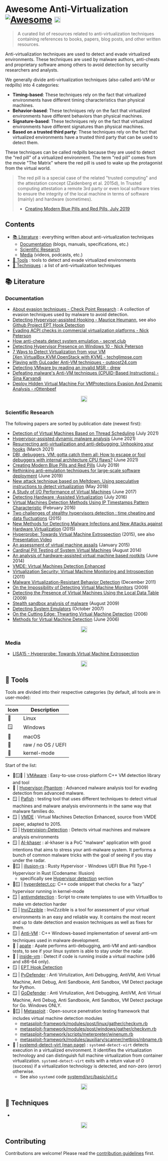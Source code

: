 # Awesome Anti-Virtualization [![Awesome](https://awesome.re/badge.svg)](https://awesome.re) <a href="https://x.com/intent/post?text=Awesome Anti Virtualization - A curated list of awesome resources related to anti virtualization techniques.%0D%0Ahttps://github.com/standard3/awesome-anti-virtualization%0D%0A&hashtags=awesomelists%2Cantivm%2Cantivmdetection%2Cantivirtualization%2Ccybersecurity%2Cinfosec"><img src="https://img.shields.io/badge/Tweet--lightgrey?logo=x&style=social" alt="Tweet" height="20"/></a>

> A curated list of resources related to anti-virtualization techniques containing references to books, papers, blog posts, and other written resources.

Anti-virtualization techniques are used to detect and evade virtualized environments. These techniques are used by malware authors, anti-cheats and proprietary software among others to avoid detection by security researchers and analysts.

We generally divide anti-virtualization techniques (also called anti-VM or redpills) into 4 categories:

- **Timing-based**: These techniques rely on the fact that virtualized environments have different timing characteristics than physical machines.
- **Behavior-based**: These techniques rely on the fact that virtualized environments have different behaviors than physical machines.
- **Signature-based**: These techniques rely on the fact that virtualized environments have different signatures than physical machines.
- **Based on a trusted third party**: These techniques rely on the fact that virtualized environments have a trusted third party that can be used to detect them.

These techniques can be called redpills because they are used to detect the "red pill" of a virtualized environment. The term "red pill" comes from the movie "The Matrix" where the red pill is used to wake up the protagonist from the virtual world.

> The red pill is a special case of the related "trusted computing" and the attestation concept (Zaidenberg et al. 2015d), In Trusted computing attestation a remote 3rd party or even local software tries to ensure the integrity of the local machine in terms of software (mainly) and hardware (sometimes).
>
> - [Creating Modern Blue Pills and Red Pills, July 2019](https://www.researchgate.net/publication/334988761_Creating_Modern_Blue_Pills_and_Red_Pills)

## Contents

- [:books: Literature](#books-literature) : everything written about anti-virtualization techniques
  - [Documentation](#documentation) (blogs, manuals, specifications, etc.)
  - [Scientific Research](#scientific-research)
  - [Media](#media) (videos, podcasts, etc.)
- [:wrench: Tools](#wrench-tools) : tools to detect and evade virtualized environments
- [:jigsaw: Techniques](#jigsaw-techniques) : a list of anti-virtualization techniques

## :books: Literature

### Documentation

- [About evasion techniques - Check Point Research](https://evasions.checkpoint.com/about/) : A collection of evasion techniques used by malware to avoid detection.
- [Detecting Hypervisor-assisted Hooking - Maurice Heumann](https://momo5502.com/posts/2022-05-02-detecting-hypervisor-assisted-hooking/), see also [Github Project EPT Hook Detection](https://github.com/momo5502/ept-hook-detection/tree/main)
- [Evading ACPI checks in commercial virtualization platforms - Nick Peterson](https://revers.engineering/evading-trivial-acpi-checks/)
- [How anti-cheats detect system emulation - secret.club](https://secret.club/2020/04/13/how-anti-cheats-detect-system-emulation.html)
- [Detecting Hypervisor Presence on Windows 10 - Nick Peterson](https://revers.engineering/detecting-hypervisor-presence-on-windows-10/)
- [7 Ways to Detect Virtualization from your VM \[Xen,VirtualBox,KVM,OpenStack with KVM\] - techglimpse.com](https://techglimpse.com/xen-kvm-virtualbox-vm-detection-command/)
- [Playing with GuLoader Anti-VM techniques - outpost24.com](https://outpost24.com/blog/playing-with-guloader-anti-vm-techniques-malware/)
- [Detecting VMware by reading an invalid MSR - drew](https://howtohypervise.blogspot.com/2018/09/detecting-vmware-by-reading-invalid-msr.html)
- [Defeating malware's Anti-VM techniques (CPUID-Based Instructions) - Sina Karvandi](https://rayanfam.com/topics/defeating-malware-anti-vm-techniques-cpuid-based-instructions/)
- [Deploy Hidden Virtual Machine For VMProtections Evasion And Dynamic Analysis - r0ttenbeef](https://r0ttenbeef.github.io/Deploy-Hidden-Virtual-Machine-For-VMProtections-Evasion-And-Dynamic-Analysis/)

<p align="center"><a href="#contents"><img src="https://img.shields.io/badge/Back%20to%20top--lightgrey?style=social" alt="Back to top" height="20"/></a></p>

### Scientific Research

The following papers are sorted by publication date (newest first):

- [Detection of Virtual Machines Based on Thread Scheduling](https://github.com/kernelwernel/VMAware/blob/d7fa59e1fa7e7a155c24c374a73a51889562e840/papers/Detection%20of%20Virtual%20Machines%20Based%20on%20Thread%20Scheduling.pdf) (July 2021)
- [Hypervisor-assisted dynamic malware analysis](https://cybersecurity.springeropen.com/articles/10.1186/s42400-021-00083-9#Sec11) (June 2021)
- [Resurrecting anti-virtualization and anti-debugging: Unhooking your hooks](http://eprints.bournemouth.ac.uk/34823/1/Anti_forensics.pdf) (March 2021)
- [DBI, debuggers, VM: gotta catch them all: How to escape or fool debuggers with internal architecture CPU flaws?](https://www.researchgate.net/publication/349062549_DBI_debuggers_VM_gotta_catch_them_all_How_to_escape_or_fool_debuggers_with_internal_architecture_CPU_flaws) (June 2021)
- [Creating Modern Blue Pills and Red Pills](https://www.researchgate.net/publication/334988761_Creating_Modern_Blue_Pills_and_Red_Pills) (July 2019)
- [Rethinking anti-emulation techniques for large-scale software deployment](https://daehee87.github.io/data/qemu.pdf) (June 2019)
- [New attack technique based on Meltdown. Using speculative instructions to detect virtualization](https://sudonull.com/post/58475-New-attack-technique-based-on-Meltdown-Using-speculative-instructions-for-detecting-virtualization-B) (May 2018)
- [A Study of I/O Performance of Virtual Machines](https://ieeexplore.ieee.org/stamp/stamp.jsp?tp=&arnumber=8429117) (June 2017)
- [Detecting Hardware -Assisted Virtualization](https://christian-rossow.de/publications/detectvt-dimva2016.pdf) (July 2016)
- [Virtual Machines Detection Methods Using IP Timestamps Pattern Characteristic](https://www.researchgate.net/publication/297726086_Virtual_Machines_Detection_Methods_Using_IP_Timestamps_Pattern_Characteristic) (February 2016)
- [Two challenges of stealthy hypervisors detection : time cheating and data fluctuations](https://arxiv.org/pdf/1506.04131) (2015)
- [New Methods for Detecting Malware Infections and New Attacks against Hardware Virtualization](https://repozitorium.omikk.bme.hu/items/4c76e047-9d2e-4196-a6c5-e7837c350bc6) (2015)
- [Hyperprobe: Towards Virtual Machine Extrospection](https://www.usenix.org/system/files/conference/lisa15/lisa15-paper-xiao.pdf) (2015), see also [Presentation Video](https://www.usenix.org/conference/lisa15/conference-program/presentation/xiao)
- [An assessment of virtual machine assails](https://www.ijates.com/images/short_pdf/1421766783_P315-320.pdf) (January 2015)
- [Cardinal Pill Testing of System Virtual Machines](https://www.usenix.org/conference/usenixsecurity14/technical-sessions/presentation/shi) (August 2014)
- [An analysis of hardware-assisted virtual machine based rootkits](https://calhoun.nps.edu/server/api/core/bitstreams/9b32dd11-5ad8-4e1b-b085-f7fe27b13fc7/content) (June 2014)
- [VMDE: Virtual Machines Detection Enhanced](https://www.heise.de/downloads/18/1/1/8/3/5/5/9/vmde.pdf)
- [Virtualization Security: Virtual Machine Monitoring and Introspection](https://cdn.ttgtmedia.com/rms/pdf/RHUL_Tsifountidis_Final.pdf) (2011)
- [Malware Virtualization-Resistant Behavior Detection](https://ieeexplore.ieee.org/document/6121379) (December 2011)
- [On the Impossibility of Detecting Virtual Machine Monitors](https://link.springer.com/content/pdf/10.1007/978-3-642-01244-0_13.pdf) (2009)
- [Detecting the Presence of Virtual Machines Using the Local Data Table](https://www.ccoderun.ca/programming/2009-12-30_Virtualization/www.offensivecomputing.net_vm.pdf) (2009)
- [Stealth sandbox analysis of malware](https://repository.bilkent.edu.tr/server/api/core/bitstreams/b40cd415-b27e-4f79-acfd-f8b06d99d439/content) (August 2009)
- [Detecting System Emulators](https://link.springer.com/chapter/10.1007/978-3-540-75496-1_1) (October 2007)
- [On the Cutting Edge: Thwarting Virtual Machine Detection](https://handlers.sans.org/tliston/ThwartingVMDetection_Liston_Skoudis.pdf) (2006)
- [Methods for Virtual Machine Detection](http://charette.no-ip.com:81/programming/2009-12-30_Virtualization/www.s21sec.com_vmware-eng.pdf) (June 2006)

<p align="center"><a href="#contents"><img src="https://img.shields.io/badge/Back%20to%20top--lightgrey?style=social" alt="Back to top" height="20"/></a></p>

### Media

- [LISA15 - Hyperprobe: Towards Virtual Machine Extrospection](https://www.youtube.com/watch?v=dmSQ1R5WCJs)

<p align="center"><a href="#contents"><img src="https://img.shields.io/badge/Back%20to%20top--lightgrey?style=social" alt="Back to top" height="20"/></a></p>

## :wrench: Tools

Tools are divided into their respective categories (by default, all tools are in user-mode):

| Icon | Description |
| --- | --- |
| 🐧 | Linux |
| 🪟 | Windows |
| 🍏 | macOS |
| 💽 | raw / no OS / UEFI |
| 🚀 | kernel-mode |

Start of the list:

- 🐧🪟🍏 | [VMAware](https://github.com/kernelwernel/VMAware) : Easy-to-use cross-platform C++ VM detection library and tool
- 🐧 | [Hypervisor-Phantom](https://github.com/Scrut1ny/Hypervisor-Phantom) : Advanced malware analysis tool for evading detection from advanced malware.
- 🪟 | [Pafish](https://github.com/a0rtega/pafish) : testing tool that uses different techniques to detect virtual machines and malware analysis environments in the same way that malware families do.
- 🪟 | [VMDE](https://github.com/hfiref0x/VMDE) : Virtual Machines Detection Enhanced, source from VMDE paper, adapted to 2015.
- 🪟 | [Hypervision-Detection](https://github.com/void-stack/Hypervisor-Detection) : Detects virtual machines and malware analysis environments
- 🪟 | [Al-khaser](https://github.com/ayoubfaouzi/al-khaser) : al-khaser is a PoC "malware" application with good intentions that aims to stress your anti-malware system. It performs a bunch of common malware tricks with the goal of seeing if you stay under the radar.
- 💽🪟 | [illusion-rs](https://github.com/memN0ps/illusion-rs) : Rusty Hypervisor - Windows UEFI Blue Pill Type-1 Hypervisor in Rust (Codename: Illusion)
  - specifically see [Hypervisor detection](https://github.com/memN0ps/illusion-rs?tab=readme-ov-file#hypervisor-detection) section
- 🚀🪟 | [hyperdetect.cc](https://gist.github.com/drew-gpf/d31840bebbbb1ff1d112a6f46e162c05): C++ code snippet that checks for a “lazy” hypervisor running in kernel-mode
- 🪟 | [antivmdetection](https://github.com/nsmfoo/antivmdetection) : Script to create templates to use with VirtualBox to make vm detection harder
- 🪟 | [InviZzzible](https://github.com/CheckPointSW/InviZzzible) : InviZzzible is a tool for assessment of your virtual environments in an easy and reliable way. It contains the most recent and up to date detection and evasion techniques as well as fixes for them.
- 🪟 | [Anti-VM](https://github.com/Print3M/Anti-VM) : C++ Windows-based implementation of several anti-vm techniques used in malware development.
- 🐧 | [apate](https://github.com/vim951/apate) : Apate performs anti-debugging, anti-VM and anti-sandbox tests, to see if your linux system is able to stay under the radar.
- 🐧 | [inside-vm](https://github.com/PicoJr/inside-vm) : Detect if code is running inside a virtual machine (x86 and x86-64 only).
- 🪟 | [EPT Hook Detection](https://github.com/momo5502/ept-hook-detection)
- 🪟 | [PyDefender](https://github.com/EvilBytecode/PyDefender/tree/main) : Anti Virtulization, Anti Debugging, AntiVM, Anti Virtual Machine, Anti Debug, Anti Sandboxie, Anti Sandbox, VM Detect package for Python.
- 🪟 | [GoDefender](https://github.com/EvilBytecode/GoDefender/) : Anti Virtulization, Anti Debugging, AntiVM, Anti Virtual Machine, Anti Debug, Anti Sandboxie, Anti Sandbox, VM Detect package for Go. Windows ONLY.
- 🐧🪟 | [Metasploit](https://www.metasploit.com/) : Open-source penetration testing framework that includes virtual machine detection modules
  - [metasploit-framework/modules/post/linux/gather/checkvm.rb](https://github.com/rapid7/metasploit-framework/blob/master/modules/post/linux/gather/checkvm.rb)
  - [metasploit-framework/modules/post/windows/gather/checkvm.rb](https://github.com/rapid7/metasploit-framework/blob/master/modules/post/windows/gather/checkvm.rb)
  - [metasploit-framework/scripts/meterpreter/winenum.rb](https://github.com/rapid7/metasploit-framework/blob/master/scripts/meterpreter/winenum.rb#L182)
  - [metasploit-framework/modules/auxiliary/scanner/netbios/nbname.rb](https://github.com/rapid7/metasploit-framework/blob/master/modules/auxiliary/scanner/netbios/nbname.rb#L92)
- 🐧 | [systemd-detect-virt (man page)](https://www.freedesktop.org/software/systemd/man/latest/systemd-detect-virt.html) : `systemd-detect-virt` detects execution in a virtualized environment. It identifies the virtualization technology and can distinguish full machine virtualization from container virtualization. `systemd-detect-virt` exits with a return value of 0 (success) if a virtualization technology is detected, and non-zero (error) otherwise.
  - See also `systemd` code [systemd/src/basic/virt.c](https://github.com/systemd/systemd/blob/main/src/basic/virt.c#L24)

<p align="center"><a href="#contents"><img src="https://img.shields.io/badge/Back%20to%20top--lightgrey?style=social" alt="Back to top" height="20"/></a></p>

## :jigsaw: Techniques

-

<p align="center"><a href="#contents"><img src="https://img.shields.io/badge/Back%20to%20top--lightgrey?style=social" alt="Back to top" height="20"/></a></p>

## Contributing

Contributions are welcome! Please read the [contribution guidelines](CONTRIBUTING.md) first.
